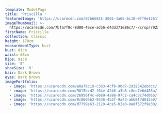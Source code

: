 ```yaml
---
template: ModelPage
title: 'Priscilla '
featuredImage: 'https://ucarecdn.com/07b66831-3065-4a66-bc10-0ff9e12617fa/'
imageThumbnail: >-
  https://ucarecdn.com/7bfa7f0c-8d80-4ece-adb6-d4dd371e86c7/-/crop/702x1053/75,0/-/preview/
firstName: Priscilla
collection: Classic
height: 170cm
measurementType: bust
bust: 81cm
waist: 68cm
hips: 91cm
size: '8'
shoeSize: '9'
hair: Dark Brown
eyes: Dark Brown
imagePortfolio:
  - image: 'https://ucarecdn.com/a0a7bc19-c383-4cfb-90d7-2932542ebdcc/'
  - image: 'https://ucarecdn.com/9015bcd2-f04e-4246-a3b8-c8ec7e0d488a/'
  - image: 'https://ucarecdn.com/26956f4c-e089-4a98-97c2-ca4c3c74d06b/'
  - image: 'https://ucarecdn.com/0c0605b2-93d6-4b3f-9a43-abb8f7d015a9/'
  - image: 'https://ucarecdn.com/d7799e63-2120-4ca5-b2a0-8a8f572f9e30/'
---
```


